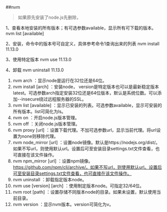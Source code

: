 ##nvm 
> 如果原先安装了node.js先删除，

1、查看本地安装的所有版本；有可选参数available，显示所有可下载的版本。
nvm list [available]

2、安装，命令中的版本号可自定义，具体参考命令1查询出来的列表
nvm install 11.13.0

3、使用特定版本
nvm use 11.13.0

4、卸载
nvm uninstall 11.13.0


1. nvm arch ：显示node是运行在32位还是64位。
2. nvm install <version> [arch] ：安装node， version是特定版本也可以是最新稳定版本latest。可选参数arch指定安装32位还是64位版本，默认是系统位数。可以添加--insecure绕过远程服务器的SSL。
1. nvm list [available] ：显示已安装的列表。可选参数available，显示可安装的所有版本。list可简化为ls。
1. nvm on ：开启node.js版本管理。
1. nvm off ：关闭node.js版本管理。
1. nvm proxy [url] ：设置下载代理。不加可选参数url，显示当前代理。将url设置为none则移除代理。
1. nvm node_mirror [url] ：设置node镜像。默认是https://nodejs.org/dist/。如果不写url，则使用默认url。设置后可至安装目录settings.txt文件查看，也可直接在该文件操作。
1. nvm npm_mirror [url] ：设置npm镜像。https://github.com/npm/cli/archive/。如果不写url，则使用默认url。设置后可至安装目录settings.txt文件查看，也可直接在该文件操作。
1. nvm uninstall <version> ：卸载指定版本node。
1. nvm use [version] [arch] ：使用制定版本node。可指定32/64位。
1. nvm root [path] ：设置存储不同版本node的目录。如果未设置，默认使用当前目录。
1. nvm version ：显示nvm版本。version可简化为v。
